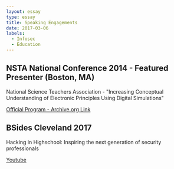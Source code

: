 ```yaml
---
layout: essay
type: essay
title: Speaking Engagements
date: 2017-03-06
labels:
  - Infosec
  - Education
---
```


## NSTA National Conference 2014 - Featured Presenter (Boston, MA)

National Science Teachers Association - "Increasing Conceptual Understanding of Electronic Principles Using Digital Simulations"

[Official Program - Archive.org Link](http://web.archive.org/web/20140411092307/http://nstahosted.org/pdfs/2014NationalProgram3.pdf)

## BSides Cleveland 2017 

Hacking in Highschool: Inspiring the next generation of security professionals

[Youtube](https://www.youtube.com/watch?v=TcLIRACxkW8)

